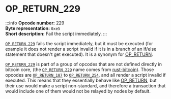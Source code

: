 # OP_RETURN_229
:::info
**Opcode number:** 229  
**Byte representation:** `0xe5`  
**Short description:** Fail the script immediately.
:::

[`OP_RETURN_229`](./OP_RETURN_229.md) fails the script immediately, but it must be executed (for example it does not render a script invalid if it is in a branch of an if/else statement that doesn't get executed). It is a synonym for [OP_RETURN](./OP_RETURN.md).

[`OP_RETURN_229`](./OP_RETURN_229.md) is part of a group of opcodes that are not defined directly in bitcoin core, (the [`OP_RETURN_229`](./OP_RETURN_229.md) name comes from [rust-bitcoin](https://docs.rs/bitcoin/latest/src/bitcoin/blockdata/opcodes.rs.html)). Those opcodes are [`OP_RETURN_187`](./OP_RETURN_187.md) to [`OP_RETURN_254`](./OP_RETURN_254.md), and all render a script invalid if executed. This means that they essentially behave like [OP_RETURN](./OP_RETURN.md), but their use would make a script non-standard, and therefore a transaction that would include one of them would not be relayed by nodes by default.
